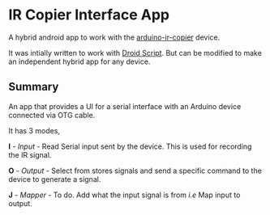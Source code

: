 # IR Copier Interface App

A hybrid android app to work with the [arduino-ir-copier](https://github.com/ssp5zone/arduino-ir-copier) device.

It was intially written to work with [Droid Script](http://droidscript.org/). But can be modified to make an independent hybrid app for any device.

## Summary

An app that provides a UI for a serial interface with an Arduino device connected via OTG cable.

It has 3 modes,

**I** - _Input_ - Read Serial input sent by the device. This is used for recording the IR signal.

**O** - _Output_ - Select from stores signals and send a specific command to the device to generate a signal.

**J** - _Mapper_ - To do. Add what the input signal is from _i.e_ Map input to output.
